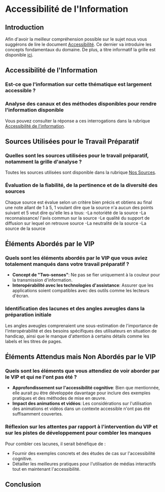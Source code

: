 # Accessibilité de l'Information

## Introduction
Afin d'avoir la meilleur compréhension possible sur le sujet nous vous suggérons de lire le document [Accessibilité](Accessibilité). Ce dernier va introduire les concepts fondamentaux du domaine. De plus, a titre informatif la grille est disponible [ici](https://docs.google.com/spreadsheets/d/1U5AhaWbEWqEmKxnSy090fpGurozNwe8In-T7dUk4tVg/edit?usp=sharing).
## Accessibilité de l'Information
### Est-ce que l'information sur cette thématique est largement accessible ?
### Analyse des canaux et des méthodes disponibles pour rendre l'information disponible

Vous pouvez consulter la réponse a ces interrogations dans la rubrique [Accessibilité de l'information](Accessibilite_accessibile).

## Sources Utilisées pour le Travail Préparatif
### Quelles sont les sources utilisées pour le travail préparatif, notamment la grille d'analyse ?
Toutes les sources utilisées sont disponible dans la rubrique [Nos Sources](Nos%20Sources).
### Évaluation de la fiabilité, de la pertinence et de la diversité des sources
Chaque source est évalue selon un critère bien précis et obtiens au final une note allant de 1 à 5, 1 voulant dire que la source n'a aucun des points suivant et 5 veut dire qu'elle les a tous:
-La notoriété de la source
-La reconnaissance/ l'avis commun sur la source
-Le qualité du support de diffusion sur lequel on retrouve source
-La neutralité de la source
-La source de la source

## Éléments Abordés par le VIP
### Quels sont les éléments abordés par le VIP que vous aviez totalement manqués dans votre travail préparatif ?
- **Concept de "Two-senses"**: Ne pas se fier uniquement à la couleur pour la transmission d'information.
- **Interopérabilité avec les technologies d'assistance**: Assurer que les applications soient compatibles avec des outils comme les lecteurs d'écran.

### Identification des lacunes et des angles aveugles dans la préparation initiale
Les angles aveugles comprenaient une sous-estimation de l'importance de l'interopérabilité et des besoins spécifiques des utilisateurs en situation de handicap, ainsi que le manque d'attention à certains détails comme les labels et les titres de pages.

## Éléments Attendus mais Non Abordés par le VIP
### Quels sont les éléments que vous attendiez de voir aborder par le VIP et qui ne l'ont pas été ?
- **Approfondissement sur l'accessibilité cognitive**: Bien que mentionnée, elle aurait pu être développée davantage pour inclure des exemples pratiques et des méthodes de mise en œuvre.
- **Impact des animations et vidéos**: Les considérations sur l'utilisation des animations et vidéos dans un contexte accessible n'ont pas été suffisamment couvertes.

### Réflexion sur les attentes par rapport à l'intervention du VIP et sur les pistes de développement pour combler les manques
Pour combler ces lacunes, il serait bénéfique de :
- Fournir des exemples concrets et des études de cas sur l'accessibilité cognitive.
- Détailler les meilleures pratiques pour l'utilisation de médias interactifs tout en maintenant l'accessibilité.

## Conclusion
